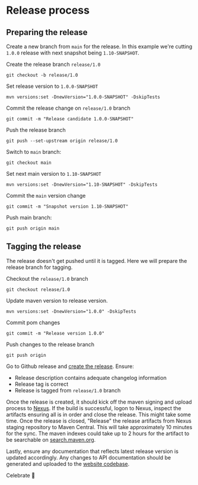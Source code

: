 # Release process

## Preparing the release

Create a new branch from `main` for the release. In this example we're cutting `1.0.0` release with next snapshot being `1.10-SNAPSHOT`.

Create the release branch `release/1.0`

```
git checkout -b release/1.0
```

Set release version to `1.0.0-SNAPSHOT`

```
mvn versions:set -DnewVersion="1.0.0-SNAPSHOT" -DskipTests
```

Commit the release change on `release/1.0` branch

```
git commit -m "Release candidate 1.0.0-SNAPSHOT"
```

Push the release branch

```
git push --set-upstream origin release/1.0
```

Switch to `main` branch:

```
git checkout main
```

Set next main version to `1.10-SNAPSHOT`

```
mvn versions:set -DnewVersion="1.10-SNAPSHOT" -DskipTests
```

Commit the `main` version change

```
git commit -m "Snapshot version 1.10-SNAPSHOT"
```

Push main branch:

```
git push origin main
```

## Tagging the release

The release doesn't get pushed until it is tagged. Here we will prepare the release branch for tagging.

Checkout the `release/1.0` branch

```
git checkout release/1.0
```

Update maven version to release version.

```
mvn versions:set -DnewVersion="1.0.0" -DskipTests
```

Commit pom changes

```
git commit -m "Release version 1.0.0"
```

Push changes to the release branch

```
git push origin
```

Go to Github release and [create the release](https://github.com/key-connect/services/releases). Ensure:

* Release description contains adequate changelog information
* Release tag is correct
* Release is tagged from `release/1.0` branch

Once the release is created, it should kick off the maven signing and upload process to [Nexus](https://oss.sonatype.org/#stagingRepositories). If the build is successful, logon to Nexus, inspect the artifacts ensuring all is in order and close the release. This might take some time. Once the release is closed, "Release" the release artifacts from Nexus staging repository to Maven Central. This will take approximately 10 minutes for the sync. The maven indexes could take up to 2 hours for the artifact to be searchable on [search.maven.org](https://search.maven.org/search?q=keyconnect).

Lastly, ensure any documentation that reflects latest release version is updated accordingly. Any changes to API documentation should be generated and uploaded to the [website codebase](https://github.com/key-connect/key-connect.github.io).

Celebrate 🎉
